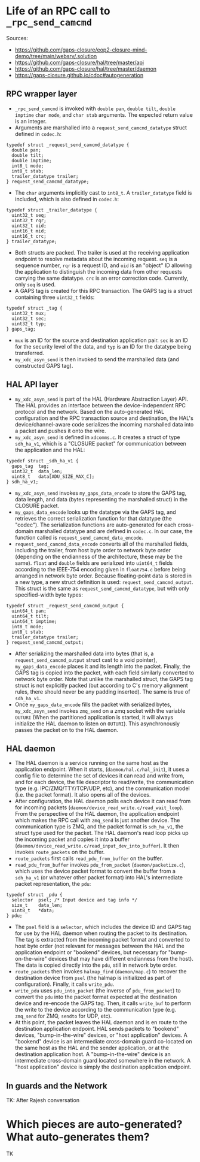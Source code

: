 # Life of an RPC call to `_rpc_send_camcmd`

Sources:

- https://github.com/gaps-closure/eop2-closure-mind-demo/tree/main/websrv/.solution
- https://github.com/gaps-closure/hal/tree/master/api
- https://github.com/gaps-closure/hal/tree/master/daemon
- https://gaps-closure.github.io/cdoc#autogeneration

## RPC wrapper layer

- `_rpc_send_camcmd` is invoked with `double pan`, `double tilt`, `double imptime` `char mode`, and `char stab` arguments. The expected return value is an integer.
- Arguments are marshalled into a `request_send_camcmd_datatype` struct defined in `codec.h`:
```
typedef struct _request_send_camcmd_datatype {
  double pan;
  double tilt;
  double imptime;
  int8_t mode;
  int8_t stab;
  trailer_datatype trailer;
} request_send_camcmd_datatype;
```
- The `char` arguments implicitly cast to `int8_t`. A `trailer_datatype` field is included, which is also defined in `codec.h`:
```
typedef struct _trailer_datatype {
  uint32_t seq;
  uint32_t rqr;
  uint32_t oid;
  uint16_t mid;
  uint16_t crc;
} trailer_datatype;
```
- Both structs are packed. The trailer is used at the receiving application endpoint to resolve metadata about the incoming request. `seq` is a sequence number, `rqr` is a request ID, and `oid` is an "object" ID allowing the application to distinguish the incoming data from other requests carrying the same datatype. `crc` is an error correction code. Currently, only `seq` is used.
- A GAPS tag is created for this RPC transaction. The GAPS tag is a struct containing three `uint32_t` fields:
```
typedef struct _tag {
  uint32_t mux;
  uint32_t sec;
  uint32_t typ;
} gaps_tag;
```
- `mux` is an ID for the source and destination application pair. `sec` is an ID for the security level of the data, and `typ` is an ID for the datatype being transferred.
- `my_xdc_asyn_send` is then invoked to send the marshalled data (and constructed GAPS tag). 

## HAL API layer

- `my_xdc_asyn_send` is part of the HAL (Hardware Abstraction Layer) API. The HAL provides an interface between the device-independent RPC protocol and the network. Based on the auto-generated HAL configuration and the RPC transaction source and destination, the HAL's device/channel-aware code serializes the incoming marshalled data into a packet and pushes it onto the wire.
- `my_xdc_asyn_send` is defined in `xdcomms.c`. It creates a struct of type `sdh_ha_v1`, which is a "CLOSURE packet" for communication between the application and the HAL:
```
typedef struct _sdh_ha_v1 {
  gaps_tag  tag;
  uint32_t  data_len;
  uint8_t   data[ADU_SIZE_MAX_C];
} sdh_ha_v1;
```
- `my_xdc_asyn_send` invokes `my_gaps_data_encode` to store the GAPS tag, data length, and data (bytes representing the marshalled struct) in the CLOSURE packet.
- `my_gaps_data_encode` looks up the datatype via the GAPS tag, and retrieves the correct serialization function for that datatype (the "codec"). The serialization functions are auto-generated for each cross-domain marshalled datatype and are defined in `codec.c`. In our case, the function called is `request_send_camcmd_data_encode`.
- `request_send_camcmd_data_encode` converts all of the marshalled fields, including the trailer, from host byte order to network byte order (depending on the endianness of the architecture, these may be the same). `float` and `double` fields are serialized into `uint64_t` fields according to the IEEE-754 encoding given in `float754.c` before being arranged in network byte order. Because floating-point data is stored in a new type, a new struct definition is used: `request_send_camcmd_output`. This struct is the same as `request_send_camcmd_datatype`, but with only specified-width byte types:
```
typedef struct _request_send_camcmd_output {
  uint64_t pan;
  uint64_t tilt;
  uint64_t imptime;
  int8_t mode;
  int8_t stab;
  trailer_datatype trailer;
} request_send_camcmd_output;
```
- After serializing the marshalled data into bytes (that is, a `request_send_camcmd_output` struct cast to a void pointer), `my_gaps_data_encode` places it and its length into the packet. Finally, the GAPS tag is copied into the packet, with each field similarly converted to network byte order. Note that unlike the marshalled struct, the GAPS tag struct is not explicitly packed (but according to C's memory alignment rules, there should never be any padding inserted). The same is true of `sdh_ha_v1`.
- Once `my_gaps_data_encode` fills the packet with serialized bytes, `my_xdc_asyn_send` invokes `zmq_send` on a zmq socket with the variable `OUTURI` (When the partitioned application is started, it will always initialize the HAL daemon to listen on `OUTURI`). This asynchronously passes the packet on to the HAL daemon.

## HAL daemon

- The HAL daemon is a service running on the same host as the application endpoint. When it starts, (`daemon/hal.c/hal_init`), it uses a config file to determine the set of devices it can read and write from, and for each device, the file descriptor to read/write, the communication type (e.g. IPC/ZMQ/TTY/TCP/UDP, etc), and the communication model (i.e. the packet format). It also opens all of the devices.
- After configuration, the HAL daemon polls each device it can read from for incoming packets (`daemon/device_read_write.c/read_wait_loop`). From the perspective of the HAL daemon, the application endpoint which makes the RPC call with `zmq_send` is just another device. The communication type is ZMQ, and the packet format is `sdh_ha_v1`, the struct type used for the packet. The HAL daemon's read loop picks up the incoming packet and copies it into a buffer (`daemon/device_read_write.c/read_input_dev_into_buffer`). It then invokes `route_packets` on the buffer.
- `route_packets` first calls `read_pdu_from_buffer` on the buffer.
- `read_pdu_from_buffer` invokes `pdu_from_packet` (`daemon/packetize.c`), which uses the device packet format to convert the buffer from a `sdh_ha_v1` (or whatever other packet format) into HAL's intermediate packet representation, the `pdu`:
```
typedef struct _pdu {
  selector  psel; /* Input device and tag info */
  size_t    data_len;
  uint8_t   *data;
} pdu;
```
- The `psel` field is a `selector`, which includes the device ID and GAPS tag for use by the HAL daemon when routing the packet to its destination. The tag is extracted from the incoming packet format and converted to host byte order (not relevant for messages between the HAL and the application endpoint or "bookend" devices, but necessary for "bump-on-the-wire" devices that may have different endianness from the host). The data is copied directly into the `pdu`, still in network byte order.
- `route_packets` then invokes `halmap_find` (`daemon/map.c`) to recover the destination device from `psel` (the halmap is initialized as part of configuration). Finally, it calls `write_pdu`.
- `write_pdu` uses `pdu_into_packet` (the inverse of `pdu_from_packet`) to convert the `pdu` into the packet format expected at the destination device and re-encode the GAPS tag. Then, it calls `write_buf` to perform the write to the device according to the communication type (e.g. `zmq_send` for ZMQ, `sendto` for UDP, etc).
- At this point, the packet leaves the HAL daemon and is en route to the destination application endpoint. HAL sends packets to "bookend" devices, "bump-in-the-wire" devices, or "host application" devices. A "bookend" device is an intermediate cross-domain guard co-located on the same host as the HAL and the sender application, or at the destination application host. A "bump-in-the-wire" device is an intermediate cross-domain guard located somewhere in the network. A "host application" device is simply the destination application endpoint.

## In guards and the Network

TK: After Rajesh conversation

# Which pieces are auto-generated? What auto-generates them?

TK